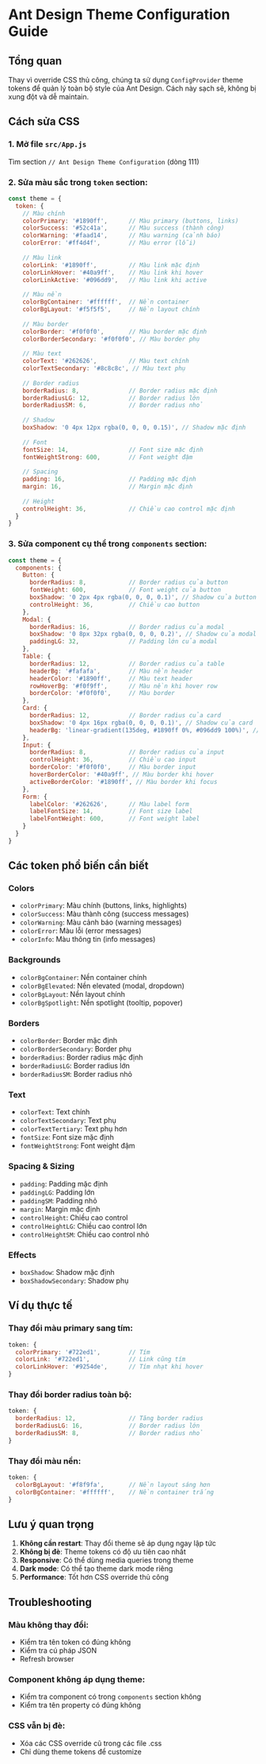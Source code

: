 # Ant Design Theme Configuration Guide

## Tổng quan
Thay vì override CSS thủ công, chúng ta sử dụng `ConfigProvider` theme tokens để quản lý toàn bộ style của Ant Design. Cách này sạch sẽ, không bị xung đột và dễ maintain.

## Cách sửa CSS

### 1. Mở file `src/App.js`
Tìm section `// Ant Design Theme Configuration` (dòng 111)

### 2. Sửa màu sắc trong `token` section:

```javascript
const theme = {
  token: {
    // Màu chính
    colorPrimary: '#1890ff',      // Màu primary (buttons, links)
    colorSuccess: '#52c41a',      // Màu success (thành công)
    colorWarning: '#faad14',      // Màu warning (cảnh báo)
    colorError: '#ff4d4f',        // Màu error (lỗi)
    
    // Màu link
    colorLink: '#1890ff',         // Màu link mặc định
    colorLinkHover: '#40a9ff',    // Màu link khi hover
    colorLinkActive: '#096dd9',   // Màu link khi active
    
    // Màu nền
    colorBgContainer: '#ffffff',  // Nền container
    colorBgLayout: '#f5f5f5',     // Nền layout chính
    
    // Màu border
    colorBorder: '#f0f0f0',       // Màu border mặc định
    colorBorderSecondary: '#f0f0f0', // Màu border phụ
    
    // Màu text
    colorText: '#262626',         // Màu text chính
    colorTextSecondary: '#8c8c8c', // Màu text phụ
    
    // Border radius
    borderRadius: 8,              // Border radius mặc định
    borderRadiusLG: 12,           // Border radius lớn
    borderRadiusSM: 6,            // Border radius nhỏ
    
    // Shadow
    boxShadow: '0 4px 12px rgba(0, 0, 0, 0.15)', // Shadow mặc định
    
    // Font
    fontSize: 14,                 // Font size mặc định
    fontWeightStrong: 600,        // Font weight đậm
    
    // Spacing
    padding: 16,                  // Padding mặc định
    margin: 16,                   // Margin mặc định
    
    // Height
    controlHeight: 36,            // Chiều cao control mặc định
  }
}
```

### 3. Sửa component cụ thể trong `components` section:

```javascript
const theme = {
  components: {
    Button: {
      borderRadius: 8,            // Border radius của button
      fontWeight: 600,            // Font weight của button
      boxShadow: '0 2px 4px rgba(0, 0, 0, 0.1)', // Shadow của button
      controlHeight: 36,          // Chiều cao button
    },
    Modal: {
      borderRadius: 16,           // Border radius của modal
      boxShadow: '0 8px 32px rgba(0, 0, 0, 0.2)', // Shadow của modal
      paddingLG: 32,              // Padding lớn của modal
    },
    Table: {
      borderRadius: 12,           // Border radius của table
      headerBg: '#fafafa',        // Màu nền header
      headerColor: '#1890ff',     // Màu text header
      rowHoverBg: '#f0f9ff',      // Màu nền khi hover row
      borderColor: '#f0f0f0',     // Màu border
    },
    Card: {
      borderRadius: 12,           // Border radius của card
      boxShadow: '0 4px 16px rgba(0, 0, 0, 0.1)', // Shadow của card
      headerBg: 'linear-gradient(135deg, #1890ff 0%, #096dd9 100%)', // Nền header card
    },
    Input: {
      borderRadius: 8,            // Border radius của input
      controlHeight: 36,          // Chiều cao input
      borderColor: '#f0f0f0',     // Màu border input
      hoverBorderColor: '#40a9ff', // Màu border khi hover
      activeBorderColor: '#1890ff', // Màu border khi focus
    },
    Form: {
      labelColor: '#262626',      // Màu label form
      labelFontSize: 14,          // Font size label
      labelFontWeight: 600,       // Font weight label
    }
  }
}
```

## Các token phổ biến cần biết

### Colors
- `colorPrimary`: Màu chính (buttons, links, highlights)
- `colorSuccess`: Màu thành công (success messages)
- `colorWarning`: Màu cảnh báo (warning messages)
- `colorError`: Màu lỗi (error messages)
- `colorInfo`: Màu thông tin (info messages)

### Backgrounds
- `colorBgContainer`: Nền container chính
- `colorBgElevated`: Nền elevated (modal, dropdown)
- `colorBgLayout`: Nền layout chính
- `colorBgSpotlight`: Nền spotlight (tooltip, popover)

### Borders
- `colorBorder`: Border mặc định
- `colorBorderSecondary`: Border phụ
- `borderRadius`: Border radius mặc định
- `borderRadiusLG`: Border radius lớn
- `borderRadiusSM`: Border radius nhỏ

### Text
- `colorText`: Text chính
- `colorTextSecondary`: Text phụ
- `colorTextTertiary`: Text phụ hơn
- `fontSize`: Font size mặc định
- `fontWeightStrong`: Font weight đậm

### Spacing & Sizing
- `padding`: Padding mặc định
- `paddingLG`: Padding lớn
- `paddingSM`: Padding nhỏ
- `margin`: Margin mặc định
- `controlHeight`: Chiều cao control
- `controlHeightLG`: Chiều cao control lớn
- `controlHeightSM`: Chiều cao control nhỏ

### Effects
- `boxShadow`: Shadow mặc định
- `boxShadowSecondary`: Shadow phụ

## Ví dụ thực tế

### Thay đổi màu primary sang tím:
```javascript
token: {
  colorPrimary: '#722ed1',        // Tím
  colorLink: '#722ed1',           // Link cũng tím
  colorLinkHover: '#9254de',      // Tím nhạt khi hover
}
```

### Thay đổi border radius toàn bộ:
```javascript
token: {
  borderRadius: 12,               // Tăng border radius
  borderRadiusLG: 16,             // Border radius lớn
  borderRadiusSM: 8,              // Border radius nhỏ
}
```

### Thay đổi màu nền:
```javascript
token: {
  colorBgLayout: '#f8f9fa',       // Nền layout sáng hơn
  colorBgContainer: '#ffffff',    // Nền container trắng
}
```

## Lưu ý quan trọng

1. **Không cần restart**: Thay đổi theme sẽ áp dụng ngay lập tức
2. **Không bị đè**: Theme tokens có độ ưu tiên cao nhất
3. **Responsive**: Có thể dùng media queries trong theme
4. **Dark mode**: Có thể tạo theme dark mode riêng
5. **Performance**: Tốt hơn CSS override thủ công

## Troubleshooting

### Màu không thay đổi:
- Kiểm tra tên token có đúng không
- Kiểm tra cú pháp JSON
- Refresh browser

### Component không áp dụng theme:
- Kiểm tra component có trong `components` section không
- Kiểm tra tên property có đúng không

### CSS vẫn bị đè:
- Xóa các CSS override cũ trong các file .css
- Chỉ dùng theme tokens để customize





